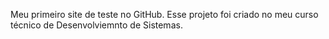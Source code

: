 Meu primeiro site de teste no GitHub.
Esse projeto foi criado no meu curso técnico de Desenvolviemnto de Sistemas. 
